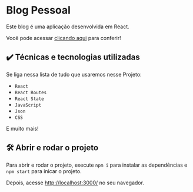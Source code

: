 # Blog Pessoal

Este blog é uma aplicação desenvolvida em React.

Você pode acessar <a href="https://eu-blogueiro.netlify.app/" target="_blank">clicando aqui</a> para conferir!

## ✔️ Técnicas e tecnologias utilizadas

Se liga nessa lista de tudo que usaremos nesse Projeto:

- `React`
- `React Routes`
- `React State`
- `JavaScript`
- `Json`
- `CSS`

E muito mais!

## 🛠️ Abrir e rodar o projeto

Para abrir e rodar o projeto, execute `npm i` para instalar as dependências e `npm start` para inicar o projeto.

Depois, acesse <a href="http://localhost:3000/">http://localhost:3000/</a> no seu navegador.

